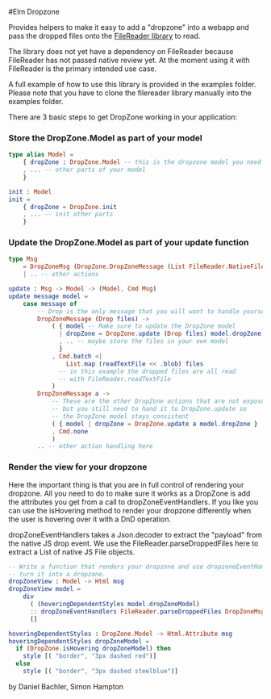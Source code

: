 #Elm Dropzone

Provides helpers to make it easy to add a "dropzone" into a webapp and pass the dropped files onto the [FileReader library](https://github.com/simonh1000/file-reader) to read.

The library does not yet have a dependency on FileReader because FileReader has not passed native review yet. At the moment using it with FileReader is the primary intended use case.

A full example of how to use this library is provided in the examples folder. Please note that you have to clone the filereader library manually into the examples folder.

There are 3 basic steps to get DropZone working in your application:

### Store the DropZone.Model as part of your model

```elm
type alias Model =
    { dropZone : DropZone.Model -- this is the dropzone model you need to store
    , ... -- other parts of your model
    }

init : Model
init =
    { dropZone = DropZone.init
    , ... -- init other parts
    }
```

### Update the DropZone.Model as part of your update function
```elm
type Msg
    = DropZoneMsg (DropZone.DropZoneMessage (List FileReader.NativeFile))
    | .. -- other actions

update : Msg -> Model -> (Model, Cmd Msg)
update message model =
    case message of
        -- Drop is the only message that you will want to handle yourself as well
        DropZoneMessage (Drop files) ->
            ( { model -- Make sure to update the DropZone model
              | dropZone = DropZone.update (Drop files) model.dropZone
              , .. -- maybe store the files in your own model
              }
            , Cmd.batch <|
                List.map (readTextFile << .blob) files
              -- in this example the dropped files are all read
              -- with FileReader.readTextFile
            )
        DropZoneMessage a ->
            -- These are the other DropZone actions that are not exposed,
            -- but you still need to hand it to DropZone.update so
            -- the DropZone model stays consistent
            ( { model | dropZone = DropZone.update a model.dropZone }
            , Cmd.none
            )
        .. -- other action handling here
```
### Render the view for your dropzone

Here the important thing is that you are in full control of rendering your dropzone. All you need
to do to make sure it works as a DropZone is add the attributes you get from a call to
dropZoneEventHandlers. If you like you can use the isHovering method to render your dropzone
differently when the user is hovering over it with a DnD operation.

dropZoneEventHandlers takes a Json.decoder to extract the "payload" from the native JS drop event.
We use the FileReader.parseDroppedFiles here to extract a List of native JS File objects.

```elm
-- Write a function that renders your dropzone and use dropzoneEventHandlers to
-- turn it into a dropzone.
dropZoneView : Model -> Html msg
dropZoneView model =
    div
      ( (hoveringDependentStyles model.dropZoneModel)
      :: dropZoneEventHandlers FileReader.parseDroppedFiles DropZoneMsg)
      []

hoveringDependentStyles : DropZone.Model -> Html.Attribute msg
hoveringDependentStyles dropZoneModel =
  if (DropZone.isHovering dropZoneModel) then
    style [( "border", "3px dashed red")]
  else
    style [( "border", "3px dashed steelblue")]
```

by Daniel Bachler, Simon Hampton
